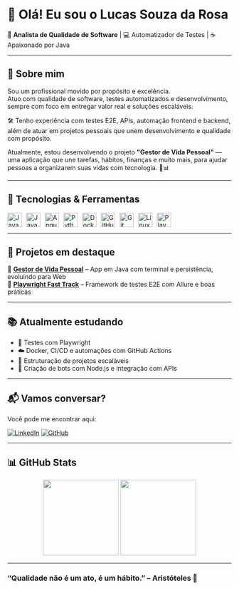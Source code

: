 # 👋 Olá! Eu sou o Lucas Souza da Rosa

🎯 **Analista de Qualidade de Software** | 💻 Automatizador de Testes | ☕ Apaixonado por Java

---

## 🚀 Sobre mim

Sou um profissional movido por propósito e excelência.  
Atuo com qualidade de software, testes automatizados e desenvolvimento, sempre com foco em entregar valor real e soluções escaláveis.

🛠️ Tenho experiência com testes E2E, APIs, automação frontend e backend, além de atuar em projetos pessoais que unem desenvolvimento e qualidade com propósito.

Atualmente, estou desenvolvendo o projeto **"Gestor de Vida Pessoal"** — uma aplicação que une tarefas, hábitos, finanças e muito mais, para ajudar pessoas a organizarem suas vidas com tecnologia. 📅📊

---

## 🔧 Tecnologias & Ferramentas

<div style="display: flex; gap: 10px;">
  <img height="32" src="https://cdn.jsdelivr.net/gh/devicons/devicon/icons/java/java-original.svg" title="Java" />
  <img height="32" src="https://cdn.jsdelivr.net/gh/devicons/devicon/icons/javascript/javascript-original.svg" title="JavaScript" />
  <img height="32" src="https://cdn.jsdelivr.net/gh/devicons/devicon/icons/angularjs/angularjs-original.svg" title="Angular" />
  <img height="32" src="https://cdn.jsdelivr.net/gh/devicons/devicon/icons/python/python-original.svg" title="Python" />
  <img height="32" src="https://cdn.jsdelivr.net/gh/devicons/devicon/icons/docker/docker-original.svg" title="Docker" />
  <img height="32" src="https://cdn.jsdelivr.net/gh/devicons/devicon/icons/github/github-original.svg" title="GitHub" />
  <img height="32" src="https://cdn.jsdelivr.net/gh/devicons/devicon/icons/git/git-original.svg" title="Git" />
  <img height="32" src="https://cdn.jsdelivr.net/gh/devicons/devicon/icons/linux/linux-original.svg" title="Linux" />
  <img height="32" src="https://playwright.dev/img/playwright-logo.svg" title="Playwright" />
</div>


---

## 📌 Projetos em destaque

🔹 [**Gestor de Vida Pessoal**](https://github.com/lucasrosa14/app-gestao-pessoal) – App em Java com terminal e persistência, evoluindo para Web  
🔹 [**Playwright Fast Track**](https://github.com/lucasrosa14/playwright-fast-track) – Framework de testes E2E com Allure e boas práticas  


---

## 📚 Atualmente estudando

- 🧪 Testes com Playwright
- ☁️ Docker, CI/CD e automações com GitHub Actions
- 🧱 Estruturação de projetos escaláveis
- 🤖 Criação de bots com Node.js e integração com APIs

---

## 📬 Vamos conversar?

Você pode me encontrar aqui:

[![LinkedIn](https://img.shields.io/badge/-Lucas%20Souza%20da%20Rosa-0A66C2?style=for-the-badge&logo=linkedin&logoColor=white)](https://www.linkedin.com/in/lucas-souza-da-rosa/)
[![GitHub](https://img.shields.io/badge/-lucasrosa14-000?style=for-the-badge&logo=github&logoColor=white)](https://github.com/lucasrosa14)

---

## 📊 GitHub Stats

<div align="center">
  <img height="170" src="https://github-readme-stats.vercel.app/api?username=lucasrosa14&show_icons=true&theme=dracula" />
  <img height="170" src="https://github-readme-stats.vercel.app/api/top-langs/?username=lucasrosa14&layout=compact&theme=dracula" />
</div>

---

### “Qualidade não é um ato, é um hábito.” – Aristóteles 🧠
